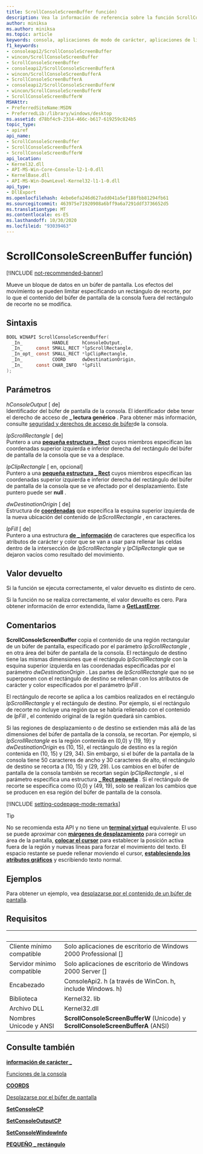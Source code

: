 ```yaml
---
title: ScrollConsoleScreenBuffer función)
description: Vea la información de referencia sobre la función ScrollConsoleScreenBuffer, que mueve un bloque de datos en un búfer de pantalla.
author: miniksa
ms.author: miniksa
ms.topic: article
keywords: consola, aplicaciones de modo de carácter, aplicaciones de línea de comandos, aplicaciones de terminal, API de consola
f1_keywords:
- consoleapi2/ScrollConsoleScreenBuffer
- wincon/ScrollConsoleScreenBuffer
- ScrollConsoleScreenBuffer
- consoleapi2/ScrollConsoleScreenBufferA
- wincon/ScrollConsoleScreenBufferA
- ScrollConsoleScreenBufferA
- consoleapi2/ScrollConsoleScreenBufferW
- wincon/ScrollConsoleScreenBufferW
- ScrollConsoleScreenBufferW
MSHAttr:
- PreferredSiteName:MSDN
- PreferredLib:/library/windows/desktop
ms.assetid: d78bf4c9-2314-466c-b617-619259c824b5
topic_type:
- apiref
api_name:
- ScrollConsoleScreenBuffer
- ScrollConsoleScreenBufferA
- ScrollConsoleScreenBufferW
api_location:
- Kernel32.dll
- API-MS-Win-Core-Console-l2-1-0.dll
- KernelBase.dll
- API-MS-Win-DownLevel-Kernel32-l1-1-0.dll
api_type:
- DllExport
ms.openlocfilehash: 4ebe6efa246d627add041a5ef188fbb81294fb61
ms.sourcegitcommit: 463975e71920908a6bff9a6a7291ddf3736652d5
ms.translationtype: MT
ms.contentlocale: es-ES
ms.lasthandoff: 10/30/2020
ms.locfileid: "93039463"
---
```

# <a name="scrollconsolescreenbuffer-function"></a>ScrollConsoleScreenBuffer función)

[!INCLUDE [not-recommended-banner](./includes/not-recommended-banner.md)]

Mueve un bloque de datos en un búfer de pantalla. Los efectos del movimiento se pueden limitar especificando un rectángulo de recorte, por lo que el contenido del búfer de pantalla de la consola fuera del rectángulo de recorte no se modifica.

## <a name="syntax"></a>Sintaxis

```C
BOOL WINAPI ScrollConsoleScreenBuffer(
  _In_           HANDLE     hConsoleOutput,
  _In_     const SMALL_RECT *lpScrollRectangle,
  _In_opt_ const SMALL_RECT *lpClipRectangle,
  _In_           COORD      dwDestinationOrigin,
  _In_     const CHAR_INFO  *lpFill
);
```

## <a name="parameters"></a>Parámetros

*hConsoleOutput* \[ de\]  
Identificador del búfer de pantalla de la consola. El identificador debe tener el derecho de acceso de **\_ lectura genérico** . Para obtener más información, consulte [seguridad y derechos de acceso de búfer](console-buffer-security-and-access-rights.md)de la consola.

*lpScrollRectangle* \[ de\]  
Puntero a una [**pequeña estructura \_ Rect**](small-rect-str.md) cuyos miembros especifican las coordenadas superior izquierda e inferior derecha del rectángulo del búfer de pantalla de la consola que se va a desplace.

*lpClipRectangle* \[ en, opcional\]  
Puntero a una [**pequeña estructura \_ Rect**](small-rect-str.md) cuyos miembros especifican las coordenadas superior izquierda e inferior derecha del rectángulo del búfer de pantalla de la consola que se ve afectado por el desplazamiento. Este puntero puede ser **null** .

*dwDestinationOrigin* \[ de\]  
Estructura de [**coordenadas**](coord-str.md) que especifica la esquina superior izquierda de la nueva ubicación del contenido de *lpScrollRectangle* , en caracteres.

*lpFill* \[ de\]  
Puntero a una estructura [**de \_ información**](char-info-str.md) de caracteres que especifica los atributos de carácter y color que se van a usar para rellenar las celdas dentro de la intersección de *lpScrollRectangle* y *lpClipRectangle* que se dejaron vacíos como resultado del movimiento.

## <a name="return-value"></a>Valor devuelto

Si la función se ejecuta correctamente, el valor devuelto es distinto de cero.

Si la función no se realiza correctamente, el valor devuelto es cero. Para obtener información de error extendida, llame a [**GetLastError**](https://msdn.microsoft.com/library/windows/desktop/ms679360).

## <a name="remarks"></a>Comentarios

**ScrollConsoleScreenBuffer** copia el contenido de una región rectangular de un búfer de pantalla, especificado por el parámetro *lpScrollRectangle* , en otra área del búfer de pantalla de la consola. El rectángulo de destino tiene las mismas dimensiones que el rectángulo *lpScrollRectangle* con la esquina superior izquierda en las coordenadas especificadas por el parámetro *dwDestinationOrigin* . Las partes de *lpScrollRectangle* que no se superponen con el rectángulo de destino se rellenan con los atributos de carácter y color especificados por el parámetro *lpFill* .

El rectángulo de recorte se aplica a los cambios realizados en el rectángulo *lpScrollRectangle* y el rectángulo de destino. Por ejemplo, si el rectángulo de recorte no incluye una región que se habría rellenado con el contenido de *lpFill* , el contenido original de la región quedará sin cambios.

Si las regiones de desplazamiento o de destino se extienden más allá de las dimensiones del búfer de pantalla de la consola, se recortan. Por ejemplo, si *lpScrollRectangle* es la región contenida en (0,0) y (19, 19) y *dwDestinationOrigin* es (10, 15), el rectángulo de destino es la región contenida en (10, 15) y (29, 34). Sin embargo, si el búfer de la pantalla de la consola tiene 50 caracteres de ancho y 30 caracteres de alto, el rectángulo de destino se recorta a (10, 15) y (29, 29). Los cambios en el búfer de pantalla de la consola también se recortan según *lpClipRectangle* , si el parámetro especifica una estructura [**\_ Rect pequeña**](small-rect-str.md) . Si el rectángulo de recorte se especifica como (0,0) y (49, 19), solo se realizan los cambios que se producen en esa región del búfer de pantalla de la consola.

[!INCLUDE [setting-codepage-mode-remarks](./includes/setting-codepage-mode-remarks.md)]

> [!TIP]
> No se recomienda esta API y no tiene un **[terminal virtual](console-virtual-terminal-sequences.md)** equivalente. El uso se puede aproximar con **[márgenes de desplazamiento](console-virtual-terminal-sequences.md#scrolling-margins)** para corregir un área de la pantalla, **[colocar el cursor](console-virtual-terminal-sequences.md#cursor-positioning)** para establecer la posición activa fuera de la región y nuevas líneas para forzar el movimiento del texto. El espacio restante se puede rellenar moviendo el cursor, **[estableciendo los atributos gráficos](console-virtual-terminal-sequences.md#text-formatting)** y escribiendo texto normal.

## <a name="examples"></a>Ejemplos

Para obtener un ejemplo, vea [desplazarse por el contenido de un búfer de pantalla](scrolling-a-screen-buffer-s-contents.md).

## <a name="requirements"></a>Requisitos

| &nbsp; | &nbsp; |
|-|-|
| Cliente mínimo compatible | Solo aplicaciones de escritorio de Windows 2000 Professional \[\] |
| Servidor mínimo compatible | Solo aplicaciones de escritorio de Windows 2000 Server \[\] |
| Encabezado | ConsoleApi2. h (a través de WinCon. h, include Windows. h) |
| Biblioteca | Kernel32. lib |
| Archivo DLL | Kernel32.dll |
| Nombres Unicode y ANSI | **ScrollConsoleScreenBufferW** (Unicode) y **ScrollConsoleScreenBufferA** (ANSI) |

## <a name="see-also"></a>Consulte también

[**información de carácter \_**](char-info-str.md)

[Funciones de la consola](console-functions.md)

[**COORDS**](coord-str.md)

[Desplazarse por el búfer de pantalla](scrolling-the-screen-buffer.md)

[**SetConsoleCP**](setconsolecp.md)

[**SetConsoleOutputCP**](setconsoleoutputcp.md)

[**SetConsoleWindowInfo**](setconsolewindowinfo.md)

[**PEQUEÑO \_ rectángulo**](small-rect-str.md)
